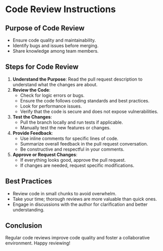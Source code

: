 # Code Review Instructions

## Purpose of Code Review
- Ensure code quality and maintainability.
- Identify bugs and issues before merging.
- Share knowledge among team members.

## Steps for Code Review
1. **Understand the Purpose**: Read the pull request description to understand what the changes are about.
2. **Review the Code**:
   - Check for logic errors or bugs.
   - Ensure the code follows coding standards and best practices.
   - Look for performance issues.
   - Verify that the code is secure and does not expose vulnerabilities.
3. **Test the Changes**:
   - Pull the branch locally and run tests if applicable.
   - Manually test the new features or changes.
4. **Provide Feedback**:
   - Use inline comments for specific lines of code.
   - Summarize overall feedback in the pull request conversation.
   - Be constructive and respectful in your comments.
5. **Approve or Request Changes**:
   - If everything looks good, approve the pull request.
   - If changes are needed, request specific modifications.

## Best Practices
- Review code in small chunks to avoid overwhelm.
- Take your time; thorough reviews are more valuable than quick ones.
- Engage in discussions with the author for clarification and better understanding.

## Conclusion
Regular code reviews improve code quality and foster a collaborative environment. Happy reviewing!